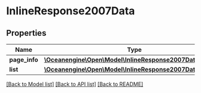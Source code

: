 # InlineResponse2007Data

## Properties
Name | Type | Description | Notes
------------ | ------------- | ------------- | -------------
**page_info** | [**\Oceanengine\Open\Model\InlineResponse2007DataPageInfo**](InlineResponse2007DataPageInfo.md) |  | 
**list** | [**\Oceanengine\Open\Model\InlineResponse2007DataList[]**](InlineResponse2007DataList.md) |  | 

[[Back to Model list]](../README.md#documentation-for-models) [[Back to API list]](../README.md#documentation-for-api-endpoints) [[Back to README]](../README.md)


